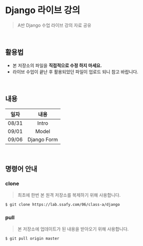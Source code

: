 #  Django 라이브 강의

> A반 Django 수업 라이브 강의 자료 공유

<br>

## 활용법

* 본 저장소의 파일을 **직접적으로 수정 하지 마세요.**
* 라이브 수업이 끝난 후 활용되었던 파일이 업로드 되니 참고 바랍니다.

<br>

## 내용

| 일자  |    내용     |
| :---: | :---------: |
| 08/31 |    Intro    |
| 09/01 |    Model    |
| 09/06 | Django Form |

<br>

## 명령어 안내

### clone

> 최초에 한번 본 원격 저장소를 복제하기 위해 사용합니다.

```bash
$ git clone https://lab.ssafy.com/06/class-a/django
```

### pull

> 본 저장소에 업데이트가 된 내용을 받아오기 위해 사용합니다.

```bash
$ git pull origin master
```

